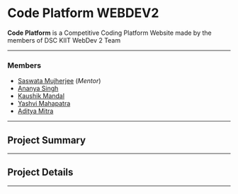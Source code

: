 # Code Platform WEBDEV2

**Code Platform** is a Competitive Coding Platform Website made by the members of DSC KIIT WebDev 2 Team

---

### Members

- [Saswata Mujherjee]() (*Mentor*)
- [Ananya Singh]()
- [Kaushik Mandal]()
- [Yashvi Mahapatra](https://github.com/yashvi2001)
- [Aditya Mitra](https://github.com/aditya-mitra)

---

## Project Summary


---

## Project Details


---
